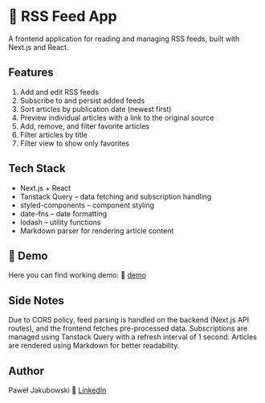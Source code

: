 # 📰 RSS Feed App
A frontend application for reading and managing RSS feeds, built with Next.js and React.

## Features
  1. Add and edit RSS feeds
  2. Subscribe to and persist added feeds
  3. Sort articles by publication date (newest first)
  4. Preview individual articles with a link to the original source
  5. Add, remove, and filter favorite articles
  6. Filter articles by title
  7. Filter view to show only favorites

## Tech Stack
* Next.js + React
* Tanstack Query – data fetching and subscription handling
* styled-components – component styling
* date-fns – date formatting
* lodash – utility functions
* Markdown parser for rendering article content

## 🚀 Demo
Here you can find working demo:
🔗 [demo](https://rssfeed-one.vercel.app/)

## Side Notes
Due to CORS policy, feed parsing is handled on the backend (Next.js API routes), and the frontend fetches pre-processed data. Subscriptions are managed using Tanstack Query with a refresh interval of 1 second. Articles are rendered using Markdown for better readability.

## Author
Paweł Jakubowski
🔗 [LinkedIn](https://www.linkedin.com/in/pawel-jakubowski-programmer/) 
